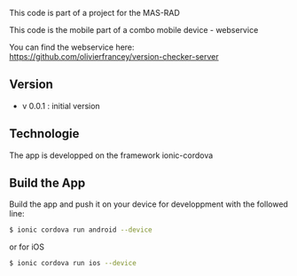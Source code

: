 This code is part of a project for the MAS-RAD

This code is the mobile part of a combo mobile device - webservice

You can find the webservice here: https://github.com/olivierfrancey/version-checker-server

## Version
* v 0.0.1 : initial version

## Technologie

The app is developped on the framework ionic-cordova

## Build the App
Build the app and push it on your device for developpment with the followed
line:
```bash
$ ionic cordova run android --device
```
or for iOS
```bash
$ ionic cordova run ios --device
```
